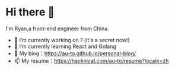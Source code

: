 # Hi there 👋
 I'm Ryan,a front-end engineer from China.
- 🔭 I’m currently working on ? (it's a secret now!)
- 🌱 I’m currently learning React and Golang
- 💬 My blog：https://au-to.github.io/personal-blog/
- 📫 My resume：https://hacknical.com/au-to/resume?locale=zh